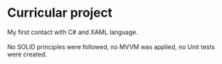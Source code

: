 # Curricular project

My first contact with C# and XAML language.
<br/>
<br/>
No SOLID principles were followed, no MVVM was applied, no Unit tests were created.
